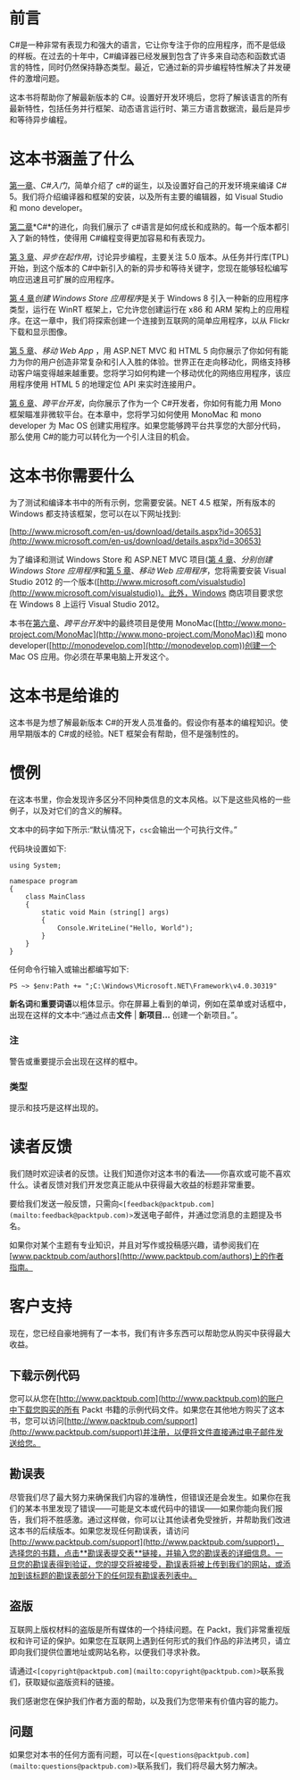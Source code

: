 # 前言

C#是一种非常有表现力和强大的语言，它让你专注于你的应用程序，而不是低级的样板。在过去的十年中，C#编译器已经发展到包含了许多来自动态和函数式语言的特性，同时仍然保持静态类型。最近，它通过新的异步编程特性解决了并发硬件的激增问题。

这本书将帮助你了解最新版本的 C#。设置好开发环境后，您将了解该语言的所有最新特性，包括任务并行框架、动态语言运行时、第三方语言数据流，最后是异步和等待异步编程。

# 这本书涵盖了什么

[第一章](1.html "Chapter 1. Getting Started with C#")、*C#入门*，简单介绍了 c#的诞生，以及设置好自己的开发环境来编译 C# 5。我们将介绍编译器和框架的安装，以及所有主要的编辑器，如 Visual Studio 和 mono developer。

[第二章](2.html "Chapter 2. Evolution of C#")*C#*的进化，向我们展示了 c#语言是如何成长和成熟的。每一个版本都引入了新的特性，使得用 C#编程变得更加容易和有表现力。

[第 3 章](3.html "Chapter 3. Asynchrony in Action")、*异步在起作用*，讨论异步编程，主要关注 5.0 版本。从任务并行库(TPL)开始，到这个版本的 C#中新引入的新的异步和等待关键字，您现在能够轻松编写响应迅速且可扩展的应用程序。

[第 4 章](4.html "Chapter 4. Creating a Windows Store App")*创建 Windows Store 应用程序*是关于 Windows 8 引入一种新的应用程序类型，运行在 WinRT 框架上，它允许您创建运行在 x86 和 ARM 架构上的应用程序。在这一章中，我们将探索创建一个连接到互联网的简单应用程序，以从 Flickr 下载和显示图像。

[第 5 章](5.html "Chapter 5. Mobile Web App")、*移动 Web App* ，用 ASP.NET MVC 和 HTML 5 向你展示了你如何有能力为你的用户创造非常复杂和引人入胜的体验。世界正在走向移动化，网络支持移动客户端变得越来越重要。您将学习如何构建一个移动优化的网络应用程序，该应用程序使用 HTML 5 的地理定位 API 来实时连接用户。

[第 6 章](6.html "Chapter 6. Cross-platform Development")、*跨平台开发*，向你展示了作为一个 C#开发者，你如何有能力用 Mono 框架瞄准非微软平台。在本章中，您将学习如何使用 MonoMac 和 mono developer 为 Mac OS 创建实用程序。如果您能够跨平台共享您的大部分代码，那么使用 C#的能力可以转化为一个引人注目的机会。

# 这本书你需要什么

为了测试和编译本书中的所有示例，您需要安装。NET 4.5 框架，所有版本的 Windows 都支持该框架，您可以在以下网址找到:

[http://www.microsoft.com/en-us/download/details.aspx?id=30653](http://www.microsoft.com/en-us/download/details.aspx?id=30653)

为了编译和测试 Windows Store 和 ASP.NET MVC 项目([第 4 章](4.html "Chapter 4. Creating a Windows Store App")、*分别创建 Windows Store 应用程序*和[第 5 章](5.html "Chapter 5. Mobile Web App")、*移动 Web 应用程序*，您将需要安装 Visual Studio 2012 的一个版本([http://www.microsoft.com/visualstudio](http://www.microsoft.com/visualstudio))。此外，Windows 商店项目要求您在 Windows 8 上运行 Visual Studio 2012。

本书在[第六章](6.html "Chapter 6. Cross-platform Development")、*跨平台开发*中的最终项目是使用 MonoMac([http://www.mono-project.com/MonoMac](http://www.mono-project.com/MonoMac))和 mono developer([http://monodevelop.com](http://monodevelop.com))创建一个 Mac OS 应用。你必须在苹果电脑上开发这个。

# 这本书是给谁的

这本书是为想了解最新版本 C#的开发人员准备的。假设你有基本的编程知识。使用早期版本的 C#或的经验。NET 框架会有帮助，但不是强制性的。

# 惯例

在这本书里，你会发现许多区分不同种类信息的文本风格。以下是这些风格的一些例子，以及对它们的含义的解释。

文本中的码字如下所示:“默认情况下，`csc`会输出一个可执行文件。”

代码块设置如下:

```
using System;

namespace program
{
    class MainClass
    {
        static void Main (string[] args)
        {
            Console.WriteLine("Hello, World");
        }
    }
}
```

任何命令行输入或输出都编写如下:

```
PS ~> $env:Path += ";C:\Windows\Microsoft.NET\Framework\v4.0.30319"

```

**新名词**和**重要词语**以粗体显示。你在屏幕上看到的单词，例如在菜单或对话框中，出现在这样的文本中:“通过点击**文件** | **新项目…** 创建一个新项目。”。

### 注

警告或重要提示会出现在这样的框中。

### 类型

提示和技巧是这样出现的。

# 读者反馈

我们随时欢迎读者的反馈。让我们知道你对这本书的看法——你喜欢或可能不喜欢什么。读者反馈对我们开发您真正能从中获得最大收益的标题非常重要。

要给我们发送一般反馈，只需向`<[feedback@packtpub.com](mailto:feedback@packtpub.com)>`发送电子邮件，并通过您消息的主题提及书名。

如果你对某个主题有专业知识，并且对写作或投稿感兴趣，请参阅我们在[www.packtpub.com/authors](http://www.packtpub.com/authors)上的作者指南。

# 客户支持

现在，您已经自豪地拥有了一本书，我们有许多东西可以帮助您从购买中获得最大收益。

## 下载示例代码

您可以从您在[http://www.packtpub.com](http://www.packtpub.com)的账户中下载您购买的所有 Packt 书籍的示例代码文件。如果您在其他地方购买了这本书，您可以访问[http://www.packtpub.com/support](http://www.packtpub.com/support)并注册，以便将文件直接通过电子邮件发送给您。

## 勘误表

尽管我们尽了最大努力来确保我们内容的准确性，但错误还是会发生。如果你在我们的某本书里发现了错误——可能是文本或代码中的错误——如果你能向我们报告，我们将不胜感激。通过这样做，你可以让其他读者免受挫折，并帮助我们改进这本书的后续版本。如果您发现任何勘误表，请访问[http://www.packtpub.com/support](http://www.packtpub.com/support)，选择您的书籍，点击**勘误表提交表**链接，并输入您的勘误表的详细信息。一旦您的勘误表得到验证，您的提交将被接受，勘误表将被上传到我们的网站，或添加到该标题的勘误表部分下的任何现有勘误表列表中。

## 盗版

互联网上版权材料的盗版是所有媒体的一个持续问题。在 Packt，我们非常重视版权和许可证的保护。如果您在互联网上遇到任何形式的我们作品的非法拷贝，请立即向我们提供位置地址或网站名称，以便我们寻求补救。

请通过`<[copyright@packtpub.com](mailto:copyright@packtpub.com)>`联系我们，获取疑似盗版资料的链接。

我们感谢您在保护我们作者方面的帮助，以及我们为您带来有价值内容的能力。

## 问题

如果您对本书的任何方面有问题，可以在`<[questions@packtpub.com](mailto:questions@packtpub.com)>`联系我们，我们将尽最大努力解决。